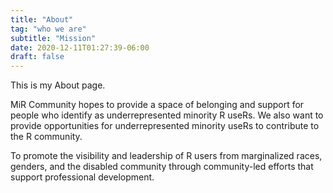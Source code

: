 ```yaml
---
title: "About"
tag: "who we are"
subtitle: "Mission"
date: 2020-12-11T01:27:39-06:00
draft: false
---
```


This is my About page.

MiR Community hopes to provide a space of belonging and support for people who identify as underrepresented minority R useRs. We also want to provide opportunities for underrepresented minority useRs to contribute to the R community.

To promote the visibility and leadership of R users from marginalized races, genders, and the disabled community through community-led efforts that support professional development.
